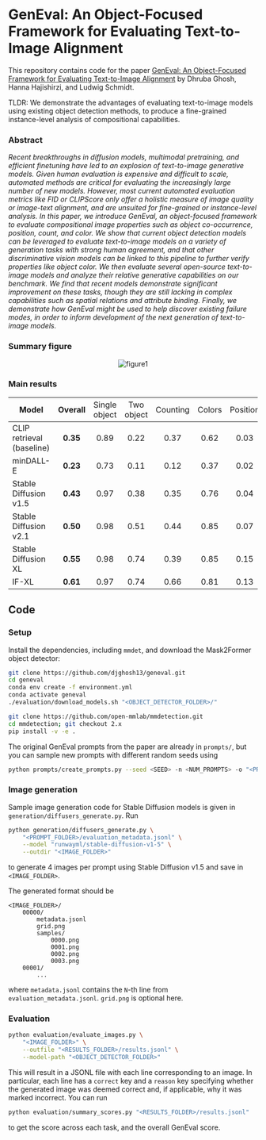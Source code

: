# GenEval: An Object-Focused Framework for Evaluating Text-to-Image Alignment

This repository contains code for the paper [GenEval: An Object-Focused Framework for Evaluating Text-to-Image Alignment](https://arxiv.org/abs/2310.11513) by Dhruba Ghosh, Hanna Hajishirzi, and Ludwig Schmidt.

TLDR: We demonstrate the advantages of evaluating text-to-image models using existing object detection methods, to produce a fine-grained instance-level analysis of compositional capabilities.

### Abstract

*Recent breakthroughs in diffusion models, multimodal pretraining, and efficient finetuning have led to an explosion of text-to-image generative models.
Given human evaluation is expensive and difficult to scale, automated methods are critical for evaluating the increasingly large number of new models.
However, most current automated evaluation metrics like FID or CLIPScore only offer a holistic measure of image quality or image-text alignment, and are unsuited for fine-grained or instance-level analysis.
In this paper, we introduce GenEval, an object-focused framework to evaluate compositional image properties such as object co-occurrence, position, count, and color.
We show that current object detection models can be leveraged to evaluate text-to-image models on a variety of generation tasks with strong human agreement, and that other discriminative vision models can be linked to this pipeline to further verify properties like object color.
We then evaluate several open-source text-to-image models and analyze their relative generative capabilities on our benchmark.
We find that recent models demonstrate significant improvement on these tasks, though they are still lacking in complex capabilities such as spatial relations and attribute binding.
Finally, we demonstrate how GenEval might be used to help discover existing failure modes, in order to inform development of the next generation of text-to-image models.*

### Summary figure

<p align="center">
    <img src="images/geneval_figure_1.png" alt="figure1"/>
</p>

### Main results

| Model | Overall | <span style="font-weight:normal">Single object</span> | <span style="font-weight:normal">Two object</span> | <span style="font-weight:normal">Counting</span> | <span style="font-weight:normal">Colors</span> | <span style="font-weight:normal">Position</span> | <span style="font-weight:normal">Color attribution</span> |
| ----- | :-----: | :-----: | :-----: | :-----: | :-----: | :-----: | :-----: |
| CLIP retrieval (baseline) | **0.35** | 0.89 | 0.22 | 0.37 | 0.62 | 0.03 | 0.00 |
minDALL-E | **0.23** | 0.73 | 0.11 | 0.12 | 0.37 | 0.02 | 0.01 |
Stable Diffusion v1.5 | **0.43** | 0.97 | 0.38 | 0.35 | 0.76 | 0.04 | 0.06 |
Stable Diffusion v2.1 | **0.50** | 0.98 | 0.51 | 0.44 | 0.85 | 0.07 | 0.17 |
Stable Diffusion XL | **0.55** | 0.98 | 0.74 | 0.39 | 0.85 | 0.15 | 0.23 |
IF-XL | **0.61** | 0.97 | 0.74 | 0.66 | 0.81 | 0.13 | 0.35 |

## Code

### Setup

Install the dependencies, including `mmdet`, and download the Mask2Former object detector:

```bash
git clone https://github.com/djghosh13/geneval.git
cd geneval
conda env create -f environment.yml
conda activate geneval
./evaluation/download_models.sh "<OBJECT_DETECTOR_FOLDER>/"

git clone https://github.com/open-mmlab/mmdetection.git
cd mmdetection; git checkout 2.x
pip install -v -e .
```

The original GenEval prompts from the paper are already in `prompts/`, but you can sample new prompts with different random seeds using

```bash
python prompts/create_prompts.py --seed <SEED> -n <NUM_PROMPTS> -o "<PROMPT_FOLDER>/"
```

### Image generation

Sample image generation code for Stable Diffusion models is given in `generation/diffusers_generate.py`. Run

```bash
python generation/diffusers_generate.py \
    "<PROMPT_FOLDER>/evaluation_metadata.jsonl" \
    --model "runwayml/stable-diffusion-v1-5" \
    --outdir "<IMAGE_FOLDER>"
```

to generate 4 images per prompt using Stable Diffusion v1.5 and save in `<IMAGE_FOLDER>`.

The generated format should be

```
<IMAGE_FOLDER>/
    00000/
        metadata.jsonl
        grid.png
        samples/
            0000.png
            0001.png
            0002.png
            0003.png
    00001/
        ...
```

where `metadata.jsonl` contains the `N`-th line from `evaluation_metadata.jsonl`. `grid.png` is optional here.

### Evaluation

```bash
python evaluation/evaluate_images.py \
    "<IMAGE_FOLDER>" \
    --outfile "<RESULTS_FOLDER>/results.jsonl" \
    --model-path "<OBJECT_DETECTOR_FOLDER>"
```

This will result in a JSONL file with each line corresponding to an image. In particular, each line has a `correct` key and a `reason` key specifying whether the generated image was deemed correct and, if applicable, why it was marked incorrect. You can run

```bash
python evaluation/summary_scores.py "<RESULTS_FOLDER>/results.jsonl"
```

to get the score across each task, and the overall GenEval score.
